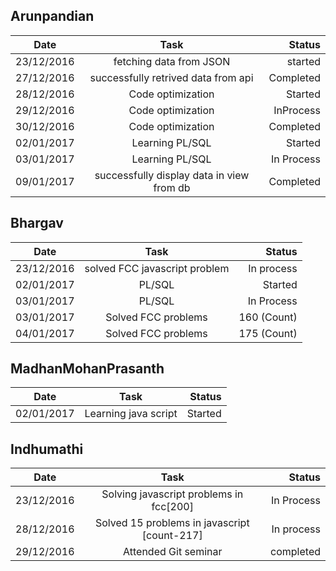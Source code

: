 ## Arunpandian

| Date        | Task           | Status  |
| ------------- |:-------------:| -----:|
| 23/12/2016      | fetching data from JSON | started |
| 27/12/2016      | successfully retrived data from api      |   Completed |
| 28/12/2016      | Code optimization      | Started |
| 29/12/2016      | Code optimization      | InProcess |
| 30/12/2016      | Code optimization      | Completed |
| 02/01/2017      |Learning PL/SQL       | Started |
| 03/01/2017      |Learning PL/SQL       | In Process |
| 09/01/2017      |successfully display data in view from db     | Completed |

## Bhargav

| Date        | Task           | Status  |
| ------------- |:-------------:| -----:|
|  23/12/2016 |solved FCC javascript problem| In process |       
| 02/01/2017      | PL/SQL       | Started |
| 03/01/2017      | PL/SQL       | In Process |
| 03/01/2017      |Solved FCC problems       | 160 (Count) |
| 04/01/2017      |Solved FCC problems       | 175 (Count) |
## MadhanMohanPrasanth

| Date        | Task           | Status  |
| ------------- |:-------------:| -----:|
| 02/01/2017     | Learning java script   | Started |

## Indhumathi

| Date        | Task           | Status  |
| ------------- |:-------------:| -----:|
|23/12/2016|Solving javascript problems in fcc[200]| In Process |
|28/12/2016 | Solved 15 problems in javascript [count-217]| In process| 
|29/12/2016 |Attended Git seminar|completed| 
